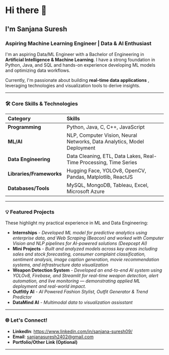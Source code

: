 # Hi there 👋
## I'm Sanjana Suresh 

### Aspiring Machine Learning Engineer | Data & AI Enthusiast

I'm an aspiring Data/ML Engineer with a Bachelor of Engineering in **Artificial Intelligence & Machine Learning**. I have a strong foundation in Python, Java, and SQL and hands-on experience developing ML models and optimizing data workflows.

Currently, I'm passionate about building **real-time data applications** , leveraging technologies and visualization tools to derive insights.

---

### 🛠️ Core Skills & Technologies

| Category | Skills |
| :--- | :--- |
| **Programming** | Python, Java, C, C++, JavaScript |
| **ML/AI** | NLP, Computer Vision, Neural Networks, Data Analytics, Model Deployment |
| **Data Engineering** | Data Cleaning, ETL, Data Lakes, Real-Time Processing, Time Series |
| **Libraries/Frameworks** | Hugging Face, YOLOv8, OpenCV, Pandas, Matplotlib, ReactJS |
| **Databases/Tools** | MySQL, MongoDB, Tableau, Excel, Microsoft Azure |

---

### 💡 Featured Projects

These highlight my practical experience in ML and Data Engineering:

* **Internships** - *Developed ML model for predictive analytics using enterprise data, and Web Scraping (Beacon) and worked with Computer Vision and NLP pipelines for AI-powered solutions (Deepcept AI)*
* **Mini Projects** - *Built and analyzed models across key areas including sales and stock forecasting, consumer complaint classification, sentiment analysis, image caption generation, movie recommendation systems, and infrastructure data visualization*
* **Weapon Detection System** - *Developed an end-to-end AI system using YOLOv8, Firebase, and Streamlit for real-time weapon detection, alert automation, and live monitoring — demonstrating applied ML deployment and real-world impact.* 
* **Outfitly AI** - *AI Powered Fashion Stylist, Outfit Generator & Trend Predictor*
* **DataMind AI** - *Multimodal data to visualization assisstant*

---

### 🌐 Let's Connect!

* **LinkedIn**: https://www.linkedin.com/in/sanjana-suresh09/
* **Email**: sanjanasuresh2402@gmail.com
* **Portfolio/Other Link (Optional)**

---

<!--
**sanj-242/sanj-242** is a ✨ _special_ ✨ repository because its `README.md` (this file) appears on your GitHub profile.

Here are some ideas to get you started:

- 🔭 I’m currently working on ...
- 🌱 I’m currently learning ...
- 👯 I’m looking to collaborate on ...
- 🤔 I’m looking for help with ...
- 💬 Ask me about ...
- 📫 How to reach me: ...
- 😄 Pronouns: ...
- ⚡ Fun fact: ...
-->
